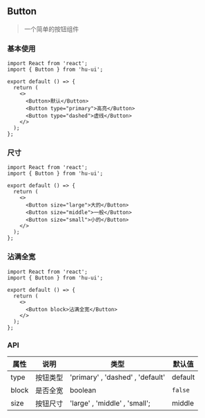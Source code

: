 ## Button

> 一个简单的按钮组件

### 基本使用

```tsx
import React from 'react';
import { Button } from 'hu-ui';

export default () => {
  return (
    <>
      <Button>默认</Button>
      <Button type="primary">高亮</Button>
      <Button type="dashed">虚线</Button>
    </>
  );
};
```

### 尺寸

```tsx
import React from 'react';
import { Button } from 'hu-ui';

export default () => {
  return (
    <>
      <Button size="large">大的</Button>
      <Button size="middle">一般</Button>
      <Button size="small">小的</Button>
    </>
  );
};
```

### 沾满全宽

```tsx
import React from 'react';
import { Button } from 'hu-ui';

export default () => {
  return (
    <>
      <Button block>沾满全宽</Button>
    </>
  );
};
```

### API

| 属性  | 说明     | 类型                             | 默认值  |
| ----- | -------- | -------------------------------- | ------- |
| type  | 按钮类型 | 'primary' , 'dashed' , 'default' | default |
| block | 是否全宽 | boolean                          | `false` |
| size  | 按钮尺寸 | 'large' , 'middle' , 'small';    | middle  |
